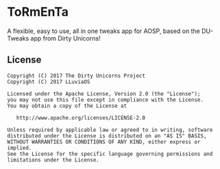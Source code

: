 ToRmEnTa
========

A flexible, easy to use, all in one tweaks app for AOSP, based on
the DU-Tweaks app from Dirty Unicorns!

## License

    Copyright (C) 2017 The Dirty Unicorns Project
    Copyright (C) 2017 LLuviaOS

    Licensed under the Apache License, Version 2.0 (the "License");
    you may not use this file except in compliance with the License.
    You may obtain a copy of the License at

       http://www.apache.org/licenses/LICENSE-2.0

    Unless required by applicable law or agreed to in writing, software
    distributed under the License is distributed on an "AS IS" BASIS,
    WITHOUT WARRANTIES OR CONDITIONS OF ANY KIND, either express or implied.
    See the License for the specific language governing permissions and
    limitations under the License.
